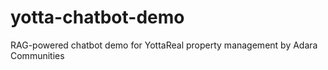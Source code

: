 # yotta-chatbot-demo
RAG-powered chatbot demo for YottaReal property management by Adara Communities
